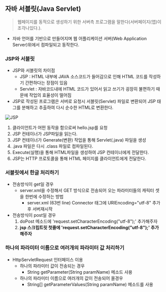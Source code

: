 ## 자바 서블릿(Java Servlet)
> 웹페이지를 동적으로 생성하기 위한 서버측 프로그램을 말한다(서버페이지(앱)이 조각나있다.).
- 자바 언어를 기반으로 만들어지며 웹 어플리케이션 서버(Web Application Server)위에서 컴파일되고 동작한다.

### JSP와 서블릿
- JSP와 서블릿의 차이점
    - JSP : HTML 내부에 JAVA 소스코드가 들어감으로 인해 HTML 코드를 작성하기 간편하다는 장점이 있음
    - Servlet : 자바코드내에 HTML 코드가 있어서 읽고 쓰기가 굉장히 불편하기 때문에 작업의 효율성이 떨어짐
- JSP로 작성된 프로그램은 서버로 요청시 서블릿(Servlet) 파일로 변환되어 JSP 태그를 분해하고 추출하여 다시 순수한 HTML로 변환한다.

![JSP](https://user-images.githubusercontent.com/60641307/81882961-fd147780-95ce-11ea-816b-614c5efd9de9.jpg)

1. 클라이언트가 어떤 동작을 함으로써 hello.jsp를 요청
2. JSP 컨테이너가 JSP파일을 읽는다.
3. JSP 컨테이너가 Generate(변환) 작업을 통해 Servlet(.java) 파일을 생성
4. .java 파일은 다시 .class 파일로 컴파일된다.
5. Execute(실행)을 통해 HTML파일을 생성하여 JSP 컨테이너에게 전달한다.
6. JSP는 HTTP 프로토콜을 통해 HTML 페이지를 클라이언트에게 전달한다.

### 서블릿에서 한글 처리하기
- 전송방식이 get일 경우
    - server.xml을 수정해서 GET 방식으로 전송되어 오는 파라미터들의 캐릭터 셋을 한번에 수정하는 방법
        - server.xml (63번 line) Connector 태그에 URIEncoding="utf-8" 추가후 서버재시작
- 전송방식이 post일 경우 
    1. doPost 메소드에 'request.setCharacterEncoding("utf-8");' 추가해주자
    2. **jsp 스크립트릿 첫줄에 'request.setCharacterEncoding("utf-8");' 추가해주자**

### 하나의 파라미터 이름으로 여러개의 파라미터 값 처리하기
- HttpServletRequest 인터페이스 이용
    - 하나의 파라미터 값이 전송되는 경우
        - String getParameter(String paramName) 메소드 사용
    - 하나의 파라미터 이름으로 여러개의 값이 전송되어 올경우
        - String[] getParameterValues(String paramName) 메소드를 사용

